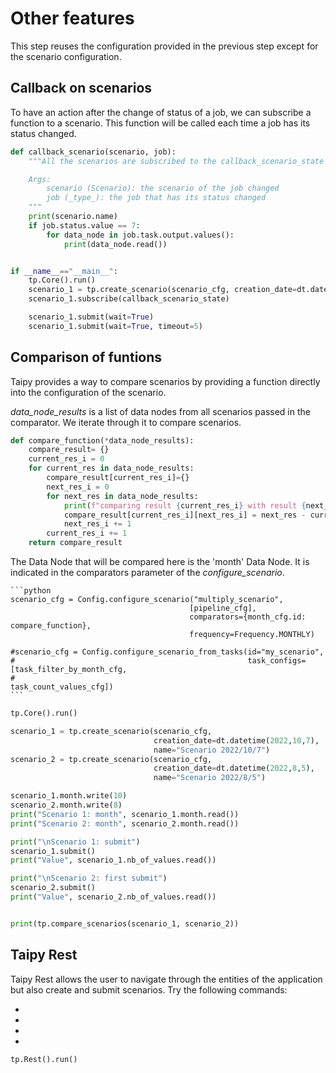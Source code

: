 # Other features

This step reuses the configuration provided in the previous step except for the scenario configuration.


## Callback on scenarios

To have an action after the change of status of a job, we can subscribe a function to a scenario. This function will be called each time a job has its status changed.

```python
def callback_scenario(scenario, job):
    """All the scenarios are subscribed to the callback_scenario_state function. It means whenever a job is done, it is called.

    Args:
        scenario (Scenario): the scenario of the job changed
        job (_type_): the job that has its status changed
    """
    print(scenario.name)
    if job.status.value == 7:
        for data_node in job.task.output.values():
            print(data_node.read())


if __name__=="__main__":
    tp.Core().run()
    scenario_1 = tp.create_scenario(scenario_cfg, creation_date=dt.datetime(2022,10,7), name="Scenario 2022/10/7")
    scenario_1.subscribe(callback_scenario_state)

    scenario_1.submit(wait=True)
    scenario_1.submit(wait=True, timeout=5)

```

## Comparison of funtions

Taipy provides a way to compare scenarios by providing a function directly into the configuration of the scenario.

_data_node_results_ is a list of data nodes from all scenarios passed in the comparator. We iterate through it to compare scenarios.


```python
def compare_function(*data_node_results):
    compare_result= {}
    current_res_i = 0
    for current_res in data_node_results:
        compare_result[current_res_i]={}
        next_res_i = 0
        for next_res in data_node_results:
            print(f"comparing result {current_res_i} with result {next_res_i}")
            compare_result[current_res_i][next_res_i] = next_res - current_res
            next_res_i += 1
        current_res_i += 1
    return compare_result
```

The Data Node that will be compared here is the 'month' Data Node. It is indicated in the comparators parameter of the _configure_scenario_.



    ```python
    scenario_cfg = Config.configure_scenario("multiply_scenario",
                                            [pipeline_cfg],
                                            comparators={month_cfg.id: compare_function},
                                            frequency=Frequency.MONTHLY)

    #scenario_cfg = Config.configure_scenario_from_tasks(id="my_scenario",
    #                                                    task_configs=[task_filter_by_month_cfg,
    #                                                                  task_count_values_cfg])
    ```


```python
tp.Core().run()

scenario_1 = tp.create_scenario(scenario_cfg,
                                creation_date=dt.datetime(2022,10,7),
                                name="Scenario 2022/10/7")
scenario_2 = tp.create_scenario(scenario_cfg,
                                creation_date=dt.datetime(2022,8,5),
                                name="Scenario 2022/8/5")

scenario_1.month.write(10)
scenario_2.month.write(8)
print("Scenario 1: month", scenario_1.month.read())
print("Scenario 2: month", scenario_2.month.read())

print("\nScenario 1: submit")
scenario_1.submit()
print("Value", scenario_1.nb_of_values.read())

print("\nScenario 2: first submit")
scenario_2.submit()
print("Value", scenario_2.nb_of_values.read())


print(tp.compare_scenarios(scenario_1, scenario_2))
```

## Taipy Rest

Taipy Rest allows the user to navigate through the entities of the application but also create and submit scenarios. Try the following commands:

- 
- 
- 
- 


```python
tp.Rest().run()
```


